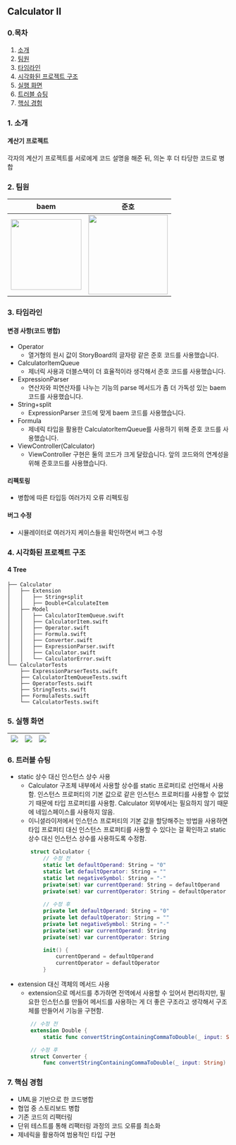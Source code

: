 ## Calculator II

### 0.목차
1. [소개](#1-소개)
2. [팀원](#2-팀원)
3. [타임라인](#3-타임라인)
4. [시각화된 프로젝트 구조](#4-시각화된-프로젝트-구조)
5. [실행 화면](#5-실행-화면)
6. [트러블 슈팅](#6-트러블-슈팅)
7. [핵심 경험](#7-핵심-경험)

### 1. 소개
#### 계산기 프로젝트
각자의 계산기 프로젝트를 서로에게 코드 설명을 해준 뒤, 의논 후 더 타당한 코드로 병합


### 2. 팀원
| baem | 준호 |
| -------- | -------- |
| <img width="160px" src="https://cdn.discordapp.com/attachments/1007898491630145587/1010091194807750716/11.png">| <img width="180px" src="https://cdn.discordapp.com/attachments/1007898491630145587/1010092756057735169/unknown.png">|

### 3. 타임라인
#### 변경 사항(코드 병합)
- Operator
    - 열거형의 원시 값이 StoryBoard의 글자랑 같은 준호 코드를 사용했습니다.
- CalculatorItemQueue
    - 제너릭 사용과 더블스택이 더 효율적이라 생각해서 준호 코드를 사용했습니다.
- ExpressionParser
    - 연산자와 피연산자를 나누는 기능의 parse 메서드가 좀 더 가독성 있는 baem 코드를 사용했습니다.
- String+split
    - ExpressionParser 코드에 맞게 baem 코드를 사용했습니다.
- Formula
    - 제네릭 타입을 활용한 CalculatorItemQueue를 사용하기 위해 준호 코드를 사용했습니다.
- ViewController(Calculator)
    - ViewController 구현은 둘의 코드가 크게 달랐습니다. 앞의 코드와의 연계성을 위해 준호코드를 사용했습니다.

#### 리펙토링
- 병합에 따른 타입등 여러가지 오류 리펙토링
#### 버그 수정
- 시뮬레이터로 여러가지 케이스들을 확인하면서 버그 수정

### 4. 시각화된 프로젝트 구조

#### 4 Tree

```
├── Calculator
│   ├── Extension
│   │   ├── String+split
│   │   ├── Double+CalculateItem
│   ├── Model
│   │   ├── CalculatorItemQueue.swift
│   │   ├── CalculatorItem.swift
│   │   ├── Operator.swift
│   │   ├── Formula.swift
│   │   ├── Converter.swift
│   │   ├── ExpressionParser.swift
│   │   ├── Calculator.swift
│   │   └── CalculatorError.swift
└── CalculatorTests
    ├── ExpressionParserTests.swift
    ├── CalculatorItemQueueTests.swift
    ├── OperatorTests.swift
    ├── StringTests.swift
    ├── FormulaTests.swift
    └── CalculatorTests.swift
```

### 5. 실행 화면

| ![](https://i.imgur.com/A3EGhYJ.gif) | ![](https://i.imgur.com/Jj6LMTO.gif) | ![](https://i.imgur.com/q8xf1Ly.gif) |
| - | - | - |

### 6. 트러블 슈팅
* static 상수 대신 인스턴스 상수 사용
    * Calculator 구조체 내부에서 사용할 상수를 static 프로퍼티로 선언해서 사용함. 인스턴스 프로퍼티의 기본 값으로 같은 인스턴스 프로퍼티를 사용할 수 없었기 때문에 타입 프로퍼티를 사용함. Calculator 외부에서는 필요하지 않기 때문에 네임스페이스를 사용하지 않음.
    * 이니셜라이저에서 인스턴스 프로퍼티의 기본 값을 할당해주는 방법을 사용하면 타입 프로퍼티 대신 인스턴스 프로퍼티를 사용할 수 있다는 걸 확인하고 static 상수 대신 인스턴스 상수를 사용하도록 수정함.
    ~~~swift
        struct Calculator {
            // 수정 전
            static let defaultOperand: String = "0"
            static let defaultOperator: String = ""
            static let negativeSymbol: String = "-"
            private(set) var currentOperand: String = defaultOperand
            private(set) var currentOperator: String = defaultOperator
            
            // 수정 후
            private let defaultOperand: String = "0"
            private let defaultOperator: String = ""
            private let negativeSymbol: String = "-"
            private(set) var currentOperand: String
            private(set) var currentOperator: String

            init() {
                currentOperand = defaultOperand
                currentOperator = defaultOperator
            }
    ~~~
* extension 대신 객체의 메서드 사용
    * extension으로 메서드를 추가하면 전역에서 사용할 수 있어서 편리하지만, 필요한  인스턴스를 만들어 메서드를 사용하는 게 더 좋은 구조라고 생각해서 구조체를 만들어서 기능을 구현함.
    ~~~swift
        // 수정 전
        extension Double {
            static func convertStringContainingCommaToDouble(_ input: String) -> Double? {

        // 수정 후
        struct Converter {
            func convertStringContainingCommaToDouble(_ input: String) -> Double? {
    ~~~

### 7. 핵심 경험
- UML을 기반으로 한 코드병합
- 협업 중 스토리보드 병합
- 기존 코드의 리팩터링
- 단위 테스트를 통해 리팩터링 과정의 코드 오류를 최소화
- 제네릭을 활용하여 범용적인 타입 구현
